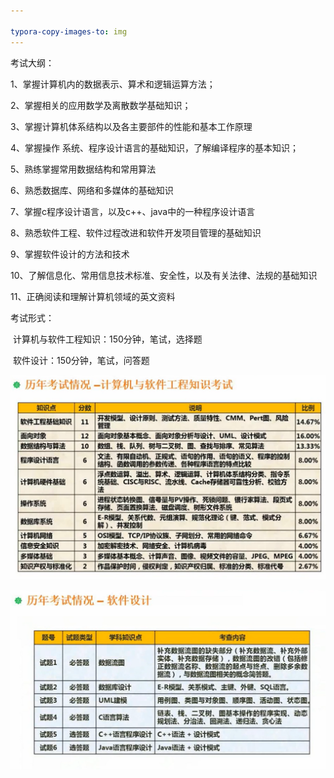 ```yaml
---

typora-copy-images-to: img
---
```


考试大纲：

1、掌握计算机内的数据表示、算术和逻辑运算方法；

2、掌握相关的应用数学及离散数学基础知识；

3、掌握计算机体系结构以及各主要部件的性能和基本工作原理

4、掌握操作 系统、程序设计语言的基础知识，了解编译程序的基本知识；

5、熟练掌握常用数据结构和常用算法

6、熟悉数据库、网络和多媒体的基础知识

7、掌握c程序设计语言，以及c++、java中的一种程序设计语言

8、熟悉软件工程、软件过程改进和软件开发项目管理的基础知识

9、掌握软件设计的方法和技术

10、了解信息化、常用信息技术标准、安全性，以及有关法律、法规的基础知识

11、正确阅读和理解计算机领域的英文资料



考试形式：

​	计算机与软件工程知识：150分钟，笔试，选择题

​	软件设计：150分钟，笔试，问答题

![image-20210127233931096](1、软件设计师考试介绍.assets/image-20210127233931096.png)

![image-20210127234038170](1、软件设计师考试介绍.assets/image-20210127234038170.png)